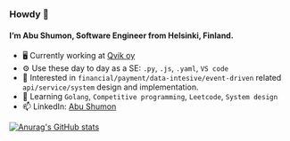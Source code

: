 ### Howdy 👋
#### I’m Abu Shumon, Software Engineer from Helsinki, Finland.
- 🖥️ Currently working at [Qvik oy](https://qvik.com/)
- ⚙️ Use these day to day as a SE: `.py`, `.js`, `.yaml`, `VS code`
- 👀 Interested in `financial/payment/data-intesive/event-driven` related `api/service/system` design and implementation.
- 🌱 Learning `Golang`, `Competitive programming`, `Leetcode`, `System design`
- 📫 LinkedIn: [Abu Shumon](https://www.linkedin.com/in/johnshumon)

[![Anurag's GitHub stats](https://github-readme-stats.vercel.app/api?username=qvikabu)](https://github.com/anuraghazra/github-readme-stats)

<!---
qvikabu/qvikabu is a ✨ special ✨ repository because its `README.md` (this file) appears on your GitHub profile.
You can click the Preview link to take a look at your changes.
--->
